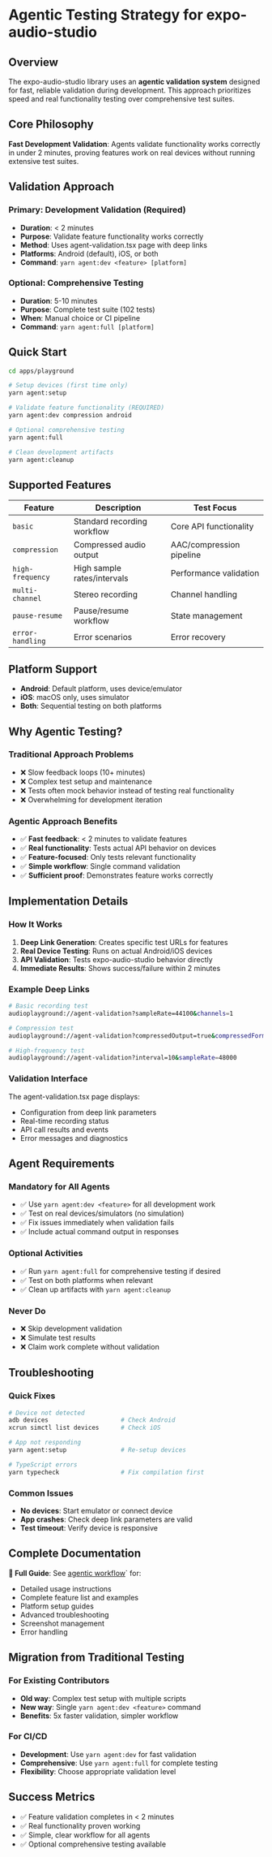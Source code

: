 # Agentic Testing Strategy for expo-audio-studio

## Overview

The expo-audio-studio library uses an **agentic validation system** designed for fast, reliable validation during development. This approach prioritizes speed and real functionality testing over comprehensive test suites.

## Core Philosophy

**Fast Development Validation**: Agents validate functionality works correctly in under 2 minutes, proving features work on real devices without running extensive test suites.

## Validation Approach

### Primary: Development Validation (Required)
- **Duration**: < 2 minutes  
- **Purpose**: Validate feature functionality works correctly
- **Method**: Uses agent-validation.tsx page with deep links
- **Platforms**: Android (default), iOS, or both
- **Command**: `yarn agent:dev <feature> [platform]`

### Optional: Comprehensive Testing
- **Duration**: 5-10 minutes
- **Purpose**: Complete test suite (102 tests)
- **When**: Manual choice or CI pipeline
- **Command**: `yarn agent:full [platform]`

## Quick Start

```bash
cd apps/playground

# Setup devices (first time only)
yarn agent:setup

# Validate feature functionality (REQUIRED)
yarn agent:dev compression android

# Optional comprehensive testing
yarn agent:full

# Clean development artifacts
yarn agent:cleanup
```

## Supported Features

| Feature | Description | Test Focus |
|---------|-------------|------------|
| `basic` | Standard recording workflow | Core API functionality |
| `compression` | Compressed audio output | AAC/compression pipeline |
| `high-frequency` | High sample rates/intervals | Performance validation |
| `multi-channel` | Stereo recording | Channel handling |
| `pause-resume` | Pause/resume workflow | State management |
| `error-handling` | Error scenarios | Error recovery |

## Platform Support

- **Android**: Default platform, uses device/emulator
- **iOS**: macOS only, uses simulator  
- **Both**: Sequential testing on both platforms

## Why Agentic Testing?

### Traditional Approach Problems
- ❌ Slow feedback loops (10+ minutes)
- ❌ Complex test setup and maintenance
- ❌ Tests often mock behavior instead of testing real functionality
- ❌ Overwhelming for development iteration

### Agentic Approach Benefits
- ✅ **Fast feedback**: < 2 minutes to validate features
- ✅ **Real functionality**: Tests actual API behavior on devices
- ✅ **Feature-focused**: Only tests relevant functionality
- ✅ **Simple workflow**: Single command validation
- ✅ **Sufficient proof**: Demonstrates feature works correctly

## Implementation Details

### How It Works
1. **Deep Link Generation**: Creates specific test URLs for features
2. **Real Device Testing**: Runs on actual Android/iOS devices
3. **API Validation**: Tests expo-audio-studio behavior directly
4. **Immediate Results**: Shows success/failure within 2 minutes

### Example Deep Links
```bash
# Basic recording test
audioplayground://agent-validation?sampleRate=44100&channels=1

# Compression test
audioplayground://agent-validation?compressedOutput=true&compressedFormat=aac

# High-frequency test
audioplayground://agent-validation?interval=10&sampleRate=48000
```

### Validation Interface
The agent-validation.tsx page displays:
- Configuration from deep link parameters
- Real-time recording status
- API call results and events
- Error messages and diagnostics

## Agent Requirements

### Mandatory for All Agents
- ✅ Use `yarn agent:dev <feature>` for all development work
- ✅ Test on real devices/simulators (no simulation)
- ✅ Fix issues immediately when validation fails
- ✅ Include actual command output in responses

### Optional Activities
- ✅ Run `yarn agent:full` for comprehensive testing if desired
- ✅ Test on both platforms when relevant
- ✅ Clean up artifacts with `yarn agent:cleanup`

### Never Do
- ❌ Skip development validation
- ❌ Simulate test results
- ❌ Claim work complete without validation

## Troubleshooting

### Quick Fixes
```bash
# Device not detected
adb devices                    # Check Android
xcrun simctl list devices      # Check iOS

# App not responding
yarn agent:setup               # Re-setup devices

# TypeScript errors
yarn typecheck                 # Fix compilation first
```

### Common Issues
- **No devices**: Start emulator or connect device
- **App crashes**: Check deep link parameters are valid
- **Test timeout**: Verify device is responsive

## Complete Documentation

**📖 Full Guide**: See [agentic workflow](../../../docs/AGENT_WORKFLOW.md)` for:
- Detailed usage instructions
- Complete feature list and examples  
- Platform setup guides
- Advanced troubleshooting
- Screenshot management
- Error handling

## Migration from Traditional Testing

### For Existing Contributors
- **Old way**: Complex test setup with multiple scripts
- **New way**: Single `yarn agent:dev <feature>` command
- **Benefits**: 5x faster validation, simpler workflow

### For CI/CD
- **Development**: Use `yarn agent:dev` for fast validation
- **Comprehensive**: Use `yarn agent:full` for complete testing
- **Flexibility**: Choose appropriate validation level

## Success Metrics

- ✅ Feature validation completes in < 2 minutes
- ✅ Real functionality proven working
- ✅ Simple, clear workflow for all agents
- ✅ Optional comprehensive testing available